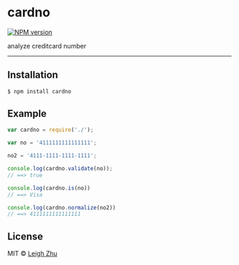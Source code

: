 # cardno
[![NPM version](https://img.shields.io/npm/v/cardno.svg?style=flat)](https://www.npmjs.org/package/cardno)

analyze creditcard number

------

## Installation

```bash
$ npm install cardno
```

## Example

```js
var cardno = require('./');

var no = '4111111111111111';

no2 = '4111-1111-1111-1111';

console.log(cardno.validate(no));
// ==> true

console.log(cardno.is(no))
// ==> Visa

console.log(cardno.normalize(no2))
// ==> 4111111111111111
```

## License

MIT © [Leigh Zhu](#)
